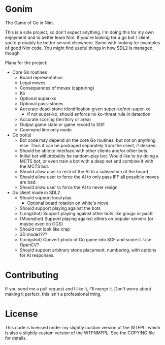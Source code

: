 # Gonim

The Game of Go in Nim.

This is a side project, so don't expect anything. I'm doing this for my own
enjoyment and to better learn Nim. If you're looking for a go bot / client,
you'd probably be better served elsewhere. Same with looking for examples
of good Nim code. You might find useful things in how SDL2 is managed, though.

Plans for the project:

* Core Go routines
  * Board representation
  * Legal moves
  * Consequences of moves (capturing)
  * Ko
  * Optional super-ko
  * Optional pass-stones
  * Accurate dead-stone identification given super-ko/not-super-ko
    * If not super-ko, should enforce no ko-threat rule in detection
  * Accurate scoring (territory or area)
  * Output game state or game record to SGF
  * Command line only mode
* Go bot(s)
  * Bot code may depend on the core Go routines, but not on anything else. Thus it can be packaged separately from the client, if desired.
  * Should be able to interface with other clients and/or other bots.
  * Initial bot will probably be random-play bot. Would like to try doing a MCTS bot, or even train a bot with a deep net and combine it with the MCTS bot.
  * Should allow user to restrict the AI to a subsection of the board
  * Should allow user to force the AI to only pass IFF all possibile moves are bad.
  * Should allow user to force the AI to never resign.
* Go client made in SDL2
  * Should support local play
    * Optional board rotation on white's move
  * Should support playing against the bots
  * (Longshot) Support playing against other bots like gnugo or pachi
  * (Moonshot) Support playing against others on popular servers (or maybe even on OGS)
  * Should not look like crap
  * 3D mode????
  * (Longshot) Convert photo of Go game into SGF and score it. Use OpenCV?
  * Should support arbitrary stone placement, numbering, with options for AI responses.

# Contributing

If you send me a pull request and I like it, I'll merge it. Don't worry
about making it perfect, this isn't a professional thing.

# License

This code is licensed under my slightly custom version of the WTFPL, which is
also a slightly custom version of the WTFNMFPL. See the COPYING file
for details.

